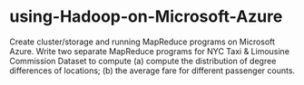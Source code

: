 # using-Hadoop-on-Microsoft-Azure

Create cluster/storage and running MapReduce programs on Microsoft Azure. Write two separate MapReduce programs for NYC Taxi & Limousine Commission Dataset to compute (a) compute the distribution of degree differences of locations; (b) the average fare for different passenger counts.
